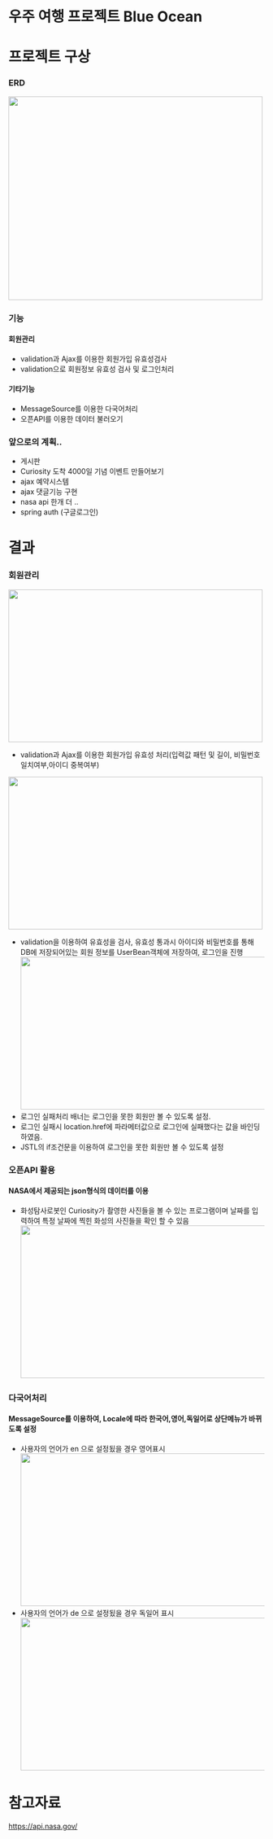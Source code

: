 # 우주 여행 프로젝트 Blue Ocean

# 프로젝트 구상
### ERD
<img src="https://user-images.githubusercontent.com/126591306/236733775-ae90706d-d574-4719-8e3f-38e572133c25.png" width="500" height="400"/> <br/>


### 기능 
#### 회원관리
+ validation과 Ajax를 이용한 회원가입 유효성검사
+ validation으로 회원정보 유효성 검사 및 로그인처리
#### 기타기능
+ MessageSource를 이용한 다국어처리
+ 오픈API를 이용한 데이터 불러오기


### 앞으로의 계획..
+ 게시판
+ Curiosity 도착 4000일 기념 이벤트 만들어보기 
+ ajax 예약시스템
+ ajax 댓글기능 구현 
+ nasa api 한개 더 ..
+ spring auth (구글로그인) 


# 결과

### 회원관리
<img src="https://user-images.githubusercontent.com/126591306/236671489-881f7058-e9b4-4bc2-a6db-9484a21395fe.png" width="500" height="300"/> <br/>
+ validation과 Ajax를 이용한 회원가입 유효성 처리(입력값 패턴 및 길이, 비밀번호 일치여부,아이디 중복여부)


<img src="https://user-images.githubusercontent.com/126591306/236834791-f4e21d07-6474-4179-bf11-09db4d7d3741.png" width="500" height="300"/> <br/>
+ validation을 이용하여 유효성을 검사, 유효성 통과시 아이디와 비밀번호를 통해 DB에 저장되어있는 회원 정보를 UserBean객체에 저장하여, 로그인을 진행<br/>
<img src="https://user-images.githubusercontent.com/126591306/236835910-d882c21b-3e70-4be2-9fd0-d1ac24818df4.png" width="500" height="300"/> <br/>
+ 로그인 실패처리 배너는 로그인을 못한 회원만 볼 수 있도록 설정.
+ 로그인 실패시 location.href에 파라메터값으로 로그인에 실패했다는 값을 바인딩하였음.
+ JSTL의 if조건문을 이용하여 로그인을 못한 회원만 볼 수 있도록 설정


### 오픈API 활용 
#### NASA에서 제공되는 json형식의 데이터를 이용
+ 화성탐사로봇인 Curiosity가 촬영한 사진들을 볼 수 있는 프로그램이며 날짜를 입력하여 특정 날짜에 찍힌 화성의 사진들을 확인 할 수 있음  <br>
<img src="https://user-images.githubusercontent.com/126591306/236594945-0ecd60bb-1d4a-4875-8885-7b408f954aad.png" width="500" height="300"/> <br/>


### 다국어처리
#### MessageSource를 이용하여, Locale에 따라 한국어,영어,독일어로 상단메뉴가 바뀌도록 설정 <br>
+ 사용자의 언어가 en 으로 설정됬을 경우 영어표시 <br>
<img src="https://user-images.githubusercontent.com/126591306/236831574-1376e201-03df-4fd2-88c9-4b29a9e588c3.png" width="500" height="300"/> <br>
+ 사용자의 언어가 de 으로 설정됬을 경우 독일어 표시 <br>
<img src="https://user-images.githubusercontent.com/126591306/236831731-1f9710da-a984-4124-9fe5-3941cfa63511.png" width="500" height="300"/> <br>









# 참고자료
https://api.nasa.gov/
